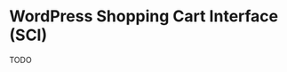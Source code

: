WordPress Shopping Cart Interface (SCI)
=======================================

TODO

[WPeC]:    http://wordpress.org/extend/plugins/wp-e-commerce/#716K
[eShop]:   http://wordpress.org/extend/plugins/eshop/#144K
[QS]:      http://wordpress.org/extend/plugins/quick-shop/#50K
[YAK]:     http://wordpress.org/extend/plugins/yak-for-wordpress/#27K
[Zingiri]: http://wordpress.org/extend/plugins/zingiri-web-shop/#22K
[Ecwid]:   http://wordpress.org/extend/plugins/ecwid-shopping-cart/#17K
[WPoC]:    http://wordpress.org/extend/plugins/wp-oscommerce/#10K
[misc]:    http://wordpress.org/extend/plugins/tags/e-commerce
